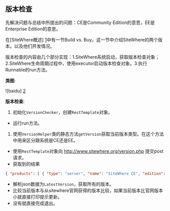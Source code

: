 ## 版本检查

先解决问题与总结中所提出的问题：CE是Community Edition的意思，EE是Enterprise Edition的意思。

在[SiteWhere概述] [1]中有一节Build vs. Buy。这一节中介绍SiteWhere的两个版本。以及他们开发情况。

版本检查的内容由几个部分实现：1.SiteWhere系统启动，获取版本检查对象；2.SiteWhere生命周期过程中，使用executor启动版本检查对象。3.执行Runnable的run方法。

**类图**:

![baidu] [2]

**版本检查**:

1. 初始化```VersionChecker```，创建```RestTemplate```对象。
- 运行run方法。
 1. 使用```VersionHelper```类的静态方法```getVersion```获取当前版本类型。在这个方法中用来区分跟系统是CE还是EE。
 - 使用```RestTemplate```对象向 http://www.sitewhere.org/version.php 提交post请求。
 - 获取到的结果
```json
{ "products": [ { "type": "server", "name": "SiteWhere CE", "edition": "Community", "currentVersion": "1.4.0" } ] }
```
 - 解析json数据为```LatestVersion```，获取所有的版本。
 - 比较当前版本与从sitewhere官网获得的版本比较，如果当前版本比官网版本小就直接打印提示更新。
 - 没有就直接完成退出。

[1]: http://www.sitewhere.org/documentation/overview/ "SiteWhere概述"
[2]: /组件/版本检查/SiteWhere版本.jpg "类图"